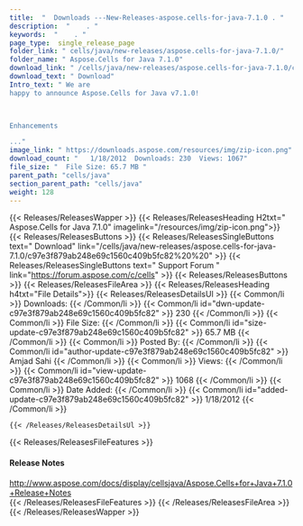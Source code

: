 ```yaml
---
title:  "  Downloads ---New-Releases-aspose.cells-for-java-7.1.0 . " 
description:  "    . " 
keywords:  "    . " 
page_type:  single_release_page
folder_link: " cells/java/new-releases/aspose.cells-for-java-7.1.0/"
folder_name: " Aspose.Cells for Java 7.1.0"
download_link: " /cells/java/new-releases/aspose.cells-for-java-7.1.0/c97e3f879ab248e69c1560c409b5fc82"
download_text: " Download"
Intro_text: " We are
happy to announce Aspose.Cells for Java v7.1.0!

 

Enhancements

..."
image_link: " https://downloads.aspose.com/resources/img/zip-icon.png"
download_count: "   1/18/2012  Downloads: 230  Views: 1067"
file_size: "  File Size: 65.7 MB "
parent_path: "cells/java"
section_parent_path: "cells/java"
weight: 128 
---
```


{{< Releases/ReleasesWapper >}}
  {{< Releases/ReleasesHeading H2txt=" Aspose.Cells for Java 7.1.0" imagelink="/resources/img/zip-icon.png">}}
  {{< Releases/ReleasesButtons >}}
    {{< Releases/ReleasesSingleButtons text=" Download" link="/cells/java/new-releases/aspose.cells-for-java-7.1.0/c97e3f879ab248e69c1560c409b5fc82%20%20" >}}
    {{< Releases/ReleasesSingleButtons text=" Support Forum " link="https://forum.aspose.com/c/cells" >}}
  {{< Releases/ReleasesButtons >}}
  {{< Releases/ReleasesFileArea >}}
    {{< Releases/ReleasesHeading h4txt="File Details">}}
    {{< Releases/ReleasesDetailsUl >}}
            {{< Common/li  >}} Downloads: {{< /Common/li >}} 
      {{< Common/li id="dwn-update-c97e3f879ab248e69c1560c409b5fc82" >}} 230 {{< /Common/li >}} 
      {{< Common/li  >}} File Size: {{< /Common/li >}} 
      {{< Common/li id="size-update-c97e3f879ab248e69c1560c409b5fc82" >}} 65.7 MB {{< /Common/li >}} 
      {{< Common/li  >}} Posted By: {{< /Common/li >}} 
      {{< Common/li id="author-update-c97e3f879ab248e69c1560c409b5fc82" >}} Amjad Sahi {{< /Common/li >}} 
      {{< Common/li  >}} Views: {{< /Common/li >}} 
      {{< Common/li id="view-update-c97e3f879ab248e69c1560c409b5fc82" >}} 1068 {{< /Common/li >}} 
      {{< Common/li  >}} Date Added: {{< /Common/li >}} 
      {{< Common/li id="added-update-c97e3f879ab248e69c1560c409b5fc82" >}} 1/18/2012 {{< /Common/li >}} 

    {{< /Releases/ReleasesDetailsUl >}}

  {{< Releases/ReleasesFileFeatures >}}
      <h4>Release Notes</h4><div><a href="http://www.aspose.com/docs/display/cellsjava/Aspose.Cells+for+Java+7.1.0+Release+Notes">http://www.aspose.com/docs/display/cellsjava/Aspose.Cells+for+Java+7.1.0+Release+Notes</a></div>
  {{< /Releases/ReleasesFileFeatures >}}
 {{< /Releases/ReleasesFileArea >}}
{{< /Releases/ReleasesWapper >}}


